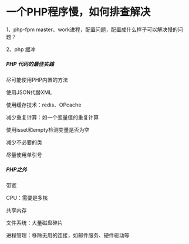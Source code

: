 # 一个PHP程序慢，如何排查解决

1、php-fpm master、work进程，配置问题，配置成什么样子可以解决慢的问题？

2、php 缓冲



##### PHP 代码的最佳实践

尽可能使用PHP内置的方法

使用JSON代替XML

使用缓存技术：redis、OPcache

减少重复计算：如一个变量值的重复计算

使用isset和empty检测变量是否为空

减少不必要的类

尽量使用单引号



##### PHP之外

带宽

CPU：需要是多核

共享内存

文件系统：大量磁盘碎片

进程管理：移除无用的连接，如邮件服务、硬件驱动等




